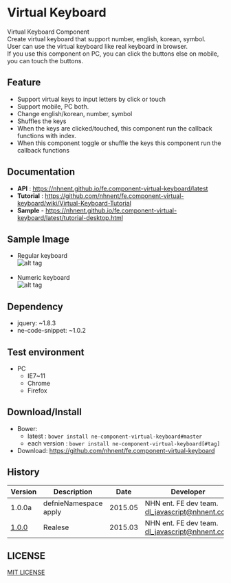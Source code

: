 Virtual Keyboard
===============
Virtual Keyboard Component<br>
Create virtual keyboard that support number, english, korean, symbol.<br>
User can use the virtual keyboard like real keyboard in browser.<br>
If you use this component on PC, you can click the buttons else on mobile, you can touch the buttons.

## Feature
* Support virtual keys to input letters by click or touch
* Support mobile, PC both.
* Change english/korean, number, symbol
* Shuffles the keys
* When the keys are clicked/touched, this component run the callback functions with index.
* When this component toggle or shuffle the keys this component run the callback functions

## Documentation
* **API** : https://nhnent.github.io/fe.component-virtual-keyboard/latest
* **Tutorial** : https://github.com/nhnent/fe.component-virtual-keyboard/wiki/Virtual-Keyboard-Tutorial
* **Sample** - https://nhnent.github.io/fe.component-virtual-keyboard/latest/tutorial-desktop.html


## Sample Image
* Regular keyboard<br>
![alt tag](https://nhnent.github.io/fe.component-virtual-keyboard/vknormal.png)<br><br>
* Numeric keyboard<br>
![alt tag](https://nhnent.github.io/fe.component-virtual-keyboard/vksample.png)

## Dependency
* jquery: ~1.8.3
* ne-code-snippet: ~1.0.2

## Test environment
* PC
	* IE7~11
	* Chrome
	* Firefox


## Download/Install
* Bower:
   * latest : `bower install ne-component-virtual-keyboard#master`
   * each version : `bower install ne-component-virtual-keyboard[#tag]`
* Download: https://github.com/nhnent/fe.component-virtual-keyboard

## History
| Version | Description | Date | Developer |
| ---- | ---- | ---- | ---- |
| 1.0.0a | defnieNamespace apply | 2015.05 | NHN ent. FE dev team. <dl_javascript@nhnent.com> |
| <a href="https://github.nhnent.com/pages/fe/component-virtual-keyboard/1.0.0">1.0.0</a> | Realese | 2015.03 | NHN ent. FE dev team. <dl_javascript@nhnent.com> |


## LICENSE
[MIT LICENSE](LICENSE)
